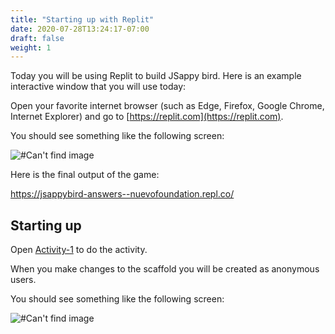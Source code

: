```yaml
---
title: "Starting up with Replit"
date: 2020-07-28T13:24:17-07:00
draft: false
weight: 1
---
```


Today you will be using Replit to build JSappy bird. Here is an example interactive window that you will use today:

Open your favorite internet browser (such as Edge, Firefox, Google Chrome, Internet Explorer) and go to [https://replit.com](https://replit.com).

You should see something like the following screen:

![#Can't find image](../img/repl.png)

Here is the final output of the game:

https://jsappybird-answers--nuevofoundation.repl.co/

## Starting up

Open [Activity-1](https://replit.com/@nuevofoundation/JSappyBird-Activity-1-Scaffold) to do the activity.


When you make changes to the scaffold you will be created as anonymous users.

You should see something like the following screen:

![#Can't find image](../img/replactivity1.png)

